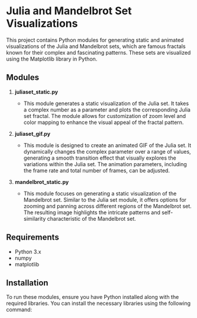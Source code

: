 # Julia and Mandelbrot Set Visualizations

This project contains Python modules for generating static and animated visualizations of the Julia and Mandelbrot sets, which are famous fractals known for their complex and fascinating patterns. These sets are visualized using the Matplotlib library in Python.

## Modules

1. **juliaset_static.py**
   - This module generates a static visualization of the Julia set. It takes a complex number as a parameter and plots the corresponding Julia set fractal. The module allows for customization of zoom level and color mapping to enhance the visual appeal of the fractal pattern.

2. **juliaset_gif.py**
   - This module is designed to create an animated GIF of the Julia set. It dynamically changes the complex parameter over a range of values, generating a smooth transition effect that visually explores the variations within the Julia set. The animation parameters, including the frame rate and total number of frames, can be adjusted.

3. **mandelbrot_static.py**
   - This module focuses on generating a static visualization of the Mandelbrot set. Similar to the Julia set module, it offers options for zooming and panning across different regions of the Mandelbrot set. The resulting image highlights the intricate patterns and self-similarity characteristic of the Mandelbrot set.

## Requirements

- Python 3.x
- numpy
- matplotlib

## Installation

To run these modules, ensure you have Python installed along with the required libraries. You can install the necessary libraries using the following command:


